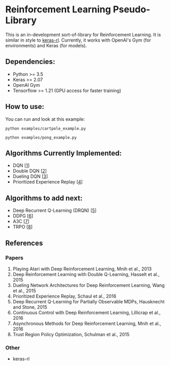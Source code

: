 # Reinforcement Learning Pseudo-Library

This is an in-development sort-of-library for Reinforcement Learning. It is similar in style to [keras-rl](https://github.com/matthiasplappert/keras-rl). Currently, it works with OpenAI's Gym (for environments) and Keras (for models).

## Dependencies:
- Python >= 3.5
- Keras >= 2.07
- OpenAI Gym
- Tensorflow >= 1.21 (GPU access for faster training)

## How to use:
You can run and look at this example:
```
python examples/cartpole_example.py
```
```
python examples/pong_example.py
```

## Algorithms Currently Implemented:
- DQN [[1](https://www.cs.toronto.edu/~vmnih/docs/dqn.pdf)]
- Double DQN [[2](https://arxiv.org/abs/1509.06461)]
- Dueling DQN [[3](https://arxiv.org/abs/1511.06581)]
- Prioritized Experience Replay [[4](https://arxiv.org/pdf/1511.05952.pdf)]

## Algorithms to add next:
- Deep Recurrent Q-Learning (DRQN) [[5](https://arxiv.org/pdf/1507.06527.pdf)]
- DDPG [[6](https://arxiv.org/pdf/1509.02971)]
- A3C [[7](https://arxiv.org/abs/1602.01783)]
- TRPO [[8](https://arxiv.org/abs/1502.05477)]

## References
### Papers
1. Playing Atari with Deep Reinforcement Learning, Mnih et al., 2013
2. Deep Reinforcement Learning with Double Q-Learning, Hasselt et al., 2015
3. Dueling Network Architectures for Deep Reinforcement Learning, Wang et al., 2015
4. Prioritized Experience Replay, Schaul et al., 2016
5. Deep Recurrent Q-Learning for Partially Observable MDPs, Hausknecht and Stone, 2015
6. Continuous Control with Deep Reinforcement Learning, Lillicrap et al., 2016
7. Asynchronous Methods for Deep Reinforcement Learning, Mnih et al., 2016
8. Trust Region Policy Optimization, Schulman et al., 2015

### Other
- keras-rl
